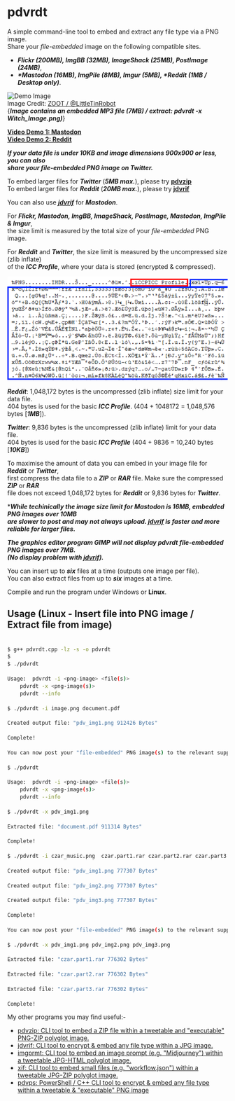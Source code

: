 # pdvrdt

A simple command-line tool to embed and extract any file type via a PNG image.  
Share your *file-embedded* image on the following compatible sites.  

* ***Flickr (200MB), ImgBB (32MB), ImageShack (25MB), PostImage (24MB)***,
* ***\*Mastodon (16MB), ImgPile (8MB), Imgur (5MB), \*Reddit (1MB / Desktop only)***.

![Demo Image](https://github.com/CleasbyCode/pdvrdt/blob/main/demo_image/Witch_Image.png)  
Image Credit: [ZOOT / @LittleTinRobot](https://twitter.com/LittleTinRobot/status/1689155758129336320)  
{***Image contains an embedded MP3 file (7MB) / extract: pdvrdt -x Witch_Image.png)***} 

[**Video Demo 1: Mastodon**](https://youtu.be/-zFJcljHzZU)   
[**Video Demo 2: Reddit**](https://youtu.be/j7BC31nVrMg)  

***If your data file is under ***10KB*** and image dimensions 900x900 or less, you can also  
share your *file-embedded* PNG image on ***Twitter***.***  

To embed larger files for ***Twitter*** (***5MB max.***), please try **[pdvzip](https://github.com/CleasbyCode/pdvzip)**  
To embed larger files for ***Reddit*** (***20MB max.***), please try **[jdvrif](https://github.com/CleasbyCode/jdvrif)**

You can also use ***[jdvrif](https://github.com/CleasbyCode/jdvrif)*** for ***Mastodon***.  

For ***Flickr, Mastodon, ImgBB, ImageShack, PostImage, Mastodon, ImgPile & Imgur***,  
the size limit is measured by the total size of your *file-embedded* PNG image.  

For ***Reddit*** and ***Twitter***, the size limit is measured by the uncompressed size (zlib inflate)  
of the ***ICC Profile***, where your data is stored (encrypted & compressed).  

![profile Image](https://github.com/CleasbyCode/pdvrdt/blob/main/demo_image/profile.png)  

***Reddit***: 1,048,172 bytes is the uncompressed (zlib inflate) size limit for your data file.  
404 bytes is used for the basic ***ICC Profile***. (404 + 1048172 = 1,048,576 bytes [***1MB***]).

***Twitter***: 9,836 bytes is the uncompressed (zlib inflate) limit for your data file.  
404 bytes is used for the basic ***ICC Profile*** (404 + 9836 = 10,240 bytes [***10KB***])

To maximise the amount of data you can embed in your image file for ***Reddit*** or ***Twitter***,  
first compress the data file to a ***ZIP*** or ***RAR*** file. Make sure the compressed ***ZIP*** or ***RAR***  
file does not exceed 1,048,172 bytes for ***Reddit*** or 9,836 bytes for ***Twitter***. 

\****While techinically the image size limit for Mastodon is 16MB, embedded PNG images over 10MB  
are slower to post and may not always upload. [jdvrif](https://github.com/CleasbyCode/jdvrif) is faster and more reliable for larger files.***

***The graphics editor program GIMP will not display pdvrdt *file-embedded* PNG images over 7MB.  
(No display problem with [jdvrif](https://github.com/CleasbyCode/jdvrif)).***

You can insert up to ***six*** files at a time (outputs one image per file).  
You can also extract files from up to ***six*** images at a time.

Compile and run the program under Windows or **Linux**.

## Usage (Linux - Insert file into PNG image / Extract file from image)

```bash

$ g++ pdvrdt.cpp -lz -s -o pdvrdt
$
$ ./pdvrdt 

Usage:  pdvrdt -i <png-image> <file(s)>  
	pdvrdt -x <png-image(s)>  
	pdvrdt --info

$ ./pdvrdt -i image.png document.pdf
  
Created output file: "pdv_img1.png 912426 Bytes"  

Complete!  

You can now post your "file-embedded" PNG image(s) to the relevant supported platforms.

$ ./pdvrdt

Usage:  pdvrdt -i <png-image> <file(s)>  
	pdvrdt -x <png-image(s)>  
	pdvrdt --info
        
$ ./pdvrdt -x pdv_img1.png

Extracted file: "document.pdf 911314 Bytes"  

Complete!  

$ ./pdvrdt -i czar_music.png  czar.part1.rar czar.part2.rar czar.part3.rar  

Created output file: "pdv_img1.png 777307 Bytes"

Created output file: "pdv_img2.png 777307 Bytes"

Created output file: "pdv_img3.png 777307 Bytes"

Complete!

You can now post your "file-embedded" PNG image(s) to the relevant supported platforms.

$ ./pdvrdt -x pdv_img1.png pdv_img2.png pdv_img3.png  

Extracted file: "czar.part1.rar 776302 Bytes"

Extracted file: "czar.part2.rar 776302 Bytes"

Extracted file: "czar.part3.rar 776302 Bytes"  

Complete!

```

 My other programs you may find useful:-
 
* [pdvzip: CLI tool to embed a ZIP file within a tweetable and "executable" PNG-ZIP polyglot image.](https://github.com/CleasbyCode/pdvzip)
* [jdvrif: CLI tool to encrypt & embed any file type within a JPG image.](https://github.com/CleasbyCode/jdvrif)
* [imgprmt: CLI tool to embed an image prompt (e.g. "Midjourney") within a tweetable JPG-HTML polyglot image.](https://github.com/CleasbyCode/imgprmt)
* [xif: CLI tool to embed small files (e.g. "workflow.json") within a tweetable JPG-ZIP polyglot image.](https://github.com/CleasbyCode/xif)  
* [pdvps: PowerShell / C++ CLI tool to encrypt & embed any file type within a tweetable & "executable" PNG image](https://github.com/CleasbyCode/pdvps)

##
